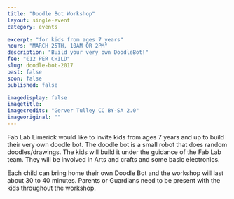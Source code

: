 ```yaml
---
title: "Doodle Bot Workshop"
layout: single-event
category: events

excerpt: "for kids from ages 7 years"
hours: "MARCH 25TH, 10AM OR 2PM"
description: "Build your very own DoodleBot!"
fee: "€12 PER CHILD"
slug: doodle-bot-2017
past: false
soon: false
published: false

imagedisplay: false
imagetitle:
imagecredits: "Gerver Tulley CC BY-SA 2.0"
imageoriginal: ""
---
```


Fab Lab Limerick would like to invite kids from ages 7 years and up to build their very own doodle bot. The doodle bot is a small robot that does random doodles/drawings. The kids will build it under the guidance of the Fab Lab team. They will be involved in Arts and crafts and some basic electronics.

Each child can bring home their own Doodle Bot and the workshop will last about 30 to 40 minutes. Parents or Guardians need to be present with the kids throughout the workshop.
